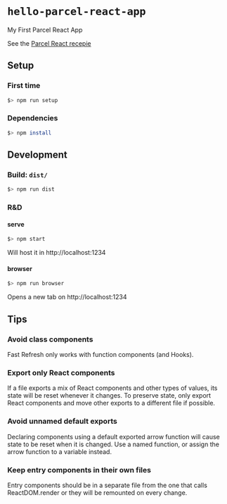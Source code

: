# `hello-parcel-react-app`

My First Parcel React App

See the [Parcel React recepie](https://parceljs.org/recipes/react/)

## Setup

### First time

```bash
$> npm run setup
```

### Dependencies

```bash
$> npm install
```

## Development

### Build: `dist/`

```bash
$> npm run dist
```

### R&D

#### serve

```bash
$> npm start
```

Will host it in http://localhost:1234

#### browser

```bash
$> npm run browser
```

Opens a new tab on http://localhost:1234

## Tips

### Avoid class components 

Fast Refresh only works with function components (and Hooks). 

### Export only React components 

If a file exports a mix of React components and other types of values, its state will be reset whenever it changes. To preserve state, only export React components and move other exports to a different file if possible.

### Avoid unnamed default exports

Declaring components using a default exported arrow function will cause state to be reset when it is changed. Use a named function, or assign the arrow function to a variable instead.

### Keep entry components in their own files

Entry components should be in a separate file from the one that calls ReactDOM.render or they will be remounted on every change.
